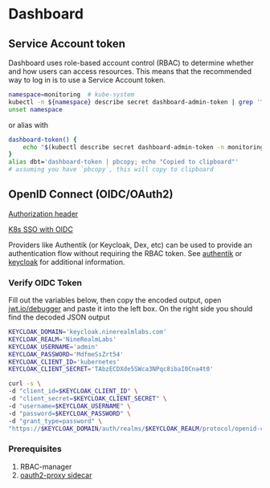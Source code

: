 # Dashboard

## Service Account token

Dashboard uses role-based account control (RBAC) to determine whether and how users can access
resources. This means that the recommended way to log in is to use a Service Account token.

<!-- ```sh
# Create Service Account
NAMESPACE=monitoring  # kube-system
kubectl -n ${NAMESPACE} create serviceaccount dashboard-admin
# Give admin rights to account (automatically created by Helm chart)
kubectl create clusterrolebinding dashboard-admin --serviceaccount=${NAMESPACE}:dashboard-admin --clusterrole=cluster-admin
unset NAMESPACE
``` -->

```sh
namespace=monitoring  # kube-system
kubectl -n ${namespace} describe secret dashboard-admin-token | grep '^token' | awk '{ print $2 }'
unset namespace
```

or alias with

```sh
dashboard-token() {
    echo "$(kubectl describe secret dashboard-admin-token -n monitoring | grep '^token' | awk '{ print $2 }')"
}
alias dbt='dashboard-token | pbcopy; echo "Copied to clipboard"'
# assuming you have `pbcopy`, this will copy to clipboard
```

## OpenID Connect (OIDC/OAuth2)

[Authorization header](https://github.com/kubernetes/dashboard/blob/master/docs/user/access-control/README.md#authorization-header)

[K8s SSO with OIDC](https://medium.com/@hbceylan/deep-dive-kubernetes-single-sign-on-sso-with-openid-connection-via-g-suite-a4f01bd4a48f)

Providers like Authentik (or Keycloak, Dex, etc) can be used to provide an authentication flow
without requiring the RBAC token. See [authentik](../../security/authentik/README.md)
or [keycloak](../../security/keycloak/README.md) for additional
information.

### Verify OIDC Token

Fill out the variables below, then copy the encoded output, open [jwt.io/debugger](https://jwt.io#debugger-io)
and paste it into the left box. On the right side you should find the decoded JSON output

```sh
KEYCLOAK_DOMAIN='keycloak.ninerealmlabs.com'
KEYCLOAK_REALM='NineRealmLabs'
KEYCLOAK_USERNAME='admin'
KEYCLOAK_PASSWORD='MdfmeSsZrt54'
KEYCLOAK_CLIENT_ID='kubernetes'
KEYCLOAK_CLIENT_SECRET='TAbzECDXde5SWca3NPqc8ibaI0Cna4t0'

curl -s \
-d "client_id=$KEYCLOAK_CLIENT_ID" \
-d "client_secret=$KEYCLOAK_CLIENT_SECRET" \
-d "username=$KEYCLOAK_USERNAME" \
-d "password=$KEYCLOAK_PASSWORD" \
-d "grant_type=password" \
"https://$KEYCLOAK_DOMAIN/auth/realms/$KEYCLOAK_REALM/protocol/openid-connect/token" | jq -r '.access_token'
```

### Prerequisites

1. RBAC-manager
2. [oauth2-proxy sidecar](https://www.reddit.com/r/kubernetes/comments/nk0mss/kubernetes_dashboard_with_keycloak/gzb1o1t/)
